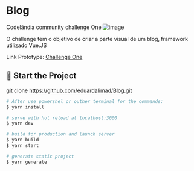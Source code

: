 # Blog
Codelândia community challenge One
![image](https://user-images.githubusercontent.com/99693673/198284389-7522869d-5bcf-4226-8f66-0feec79f218f.png)


O challenge tem o objetivo de criar a parte visual de um blog, framework utilizado Vue.JS 

Link Prototype: [Challenge One](https://www.figma.com/file/Yb9IBH56g7T1hdIyZ3BMNO/Desafios---Codel%C3%A2ndia?node-id=0%3A1)
## 🚀 Start the Project

git clone https://github.com/eduardalimad/Blog.git

```bash
# After use powershel or outher terminal for the commands:
$ yarn install

# serve with hot reload at localhost:3000
$ yarn dev

# build for production and launch server
$ yarn build
$ yarn start

# generate static project
$ yarn generate
```

